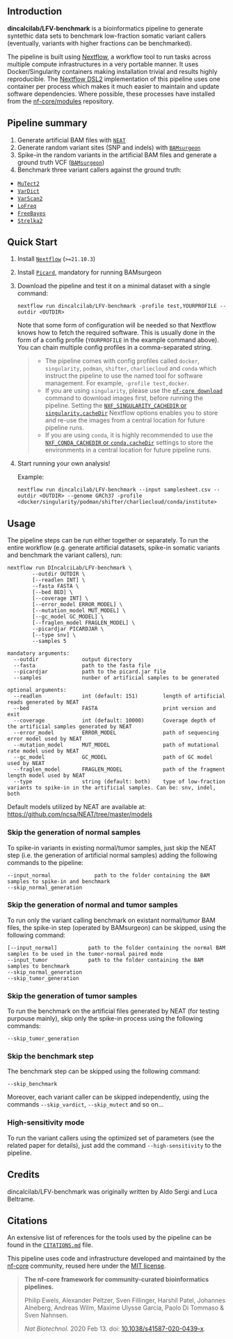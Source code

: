 ## Introduction

**dincalcilab/LFV-benchmark** is a bioinformatics pipeline to generate syntethic data sets to benchmark low-fraction somatic variant callers (eventually, variants with higher fractions can be benchmarked).

The pipeline is built using [Nextflow](https://www.nextflow.io), a workflow tool to run tasks across multiple compute infrastructures in a very portable manner. It uses Docker/Singularity containers making installation trivial and results highly reproducible. The [Nextflow DSL2](https://www.nextflow.io/docs/latest/dsl2.html) implementation of this pipeline uses one container per process which makes it much easier to maintain and update software dependencies. Where possible, these processes have installed from the [nf-core/modules](https://github.com/nf-core/modules) repository.

## Pipeline summary

1. Generate artificial BAM files with [`NEAT`](https://github.com/ncsa/NEAT)
2. Generate random variant sites (SNP and indels) with [`BAMsurgeon`](https://github.com/adamewing/bamsurgeon)
3. Spike-in the random variants in the artificial BAM files and generate a ground truth VCF ([`BAMsurgeon`](https://github.com/adamewing/bamsurgeon))
4. Benchmark three variant callers against the ground truth:
  - [`MuTect2`](https://gatk.broadinstitute.org/hc/en-us/articles/360037593851-Mutect2)
  - [`VarDict`](https://github.com/AstraZeneca-NGS/VarDictJava)
  - [`VarScan2`](https://dkoboldt.github.io/varscan/)
  - [`LoFreq`](https://github.com/CSB5/lofreq)
  - [`FreeBayes`](https://github.com/freebayes/freebayes)
  - [`Strelka2`](https://github.com/Illumina/strelka)

## Quick Start

1. Install [`Nextflow`](https://www.nextflow.io/docs/latest/getstarted.html#installation) (`>=21.10.3`)
2. Install [`Picard`](https://github.com/broadinstitute/picard), mandatory for running BAMsurgeon
3. Download the pipeline and test it on a minimal dataset with a single command:

   ```console
   nextflow run dincalcilab/LFV-benchmark -profile test,YOURPROFILE --outdir <OUTDIR>
   ```

   Note that some form of configuration will be needed so that Nextflow knows how to fetch the required software. This is usually done in the form of a config profile (`YOURPROFILE` in the example command above). You can chain multiple config profiles in a comma-separated string.

   > - The pipeline comes with config profiles called `docker`, `singularity`, `podman`, `shifter`, `charliecloud` and `conda` which instruct the pipeline to use the named tool for software management. For example, `-profile test,docker`.
   > - If you are using `singularity`, please use the [`nf-core download`](https://nf-co.re/tools/#downloading-pipelines-for-offline-use) command to download images first, before running the pipeline. Setting the [`NXF_SINGULARITY_CACHEDIR` or `singularity.cacheDir`](https://www.nextflow.io/docs/latest/singularity.html?#singularity-docker-hub) Nextflow options enables you to store and re-use the images from a central location for future pipeline runs.
   > - If you are using `conda`, it is highly recommended to use the [`NXF_CONDA_CACHEDIR` or `conda.cacheDir`](https://www.nextflow.io/docs/latest/conda.html) settings to store the environments in a central location for future pipeline runs.

4. Start running your own analysis!

   Example:

   ```console
   nextflow run dincalcilab/LFV-benchmark --input samplesheet.csv --outdir <OUTDIR> --genome GRCh37 -profile <docker/singularity/podman/shifter/charliecloud/conda/institute>
   ```
## Usage

The pipeline steps can be run either together or separately. To run the entire workflow (e.g. generate artificial datasets, spike-in somatic variants and benchmark the variant callers), run:

```console
nextflow run DIncalciLab/LFV-benchmark \
        --outdir OUTDIR \
        [--readlen INT] \
        --fasta FASTA \
        [--bed BED] \
        [--coverage INT] \
        [--error_model ERROR_MODEL] \
        [--mutation_model MUT_MODEL] \
        [--gc_model GC_MODEL] \
        [--fraglen_model FRAGLEN_MODEL] \
        --picardjar PICARDJAR \
        [--type snv] \
        --samples 5

mandatory arguments:
  --outdir              output directory
  --fasta               path to the fasta file
  --picardjar           path to the picard.jar file
  --samples             nunber of artificial samples to be generated
  
optional arguments:
  --readlen             int (default: 151)        length of artificial reads generated by NEAT
  --bed                 FASTA                     print version and exit
  --coverage            int (default: 10000)      Coverage depth of the artificial samples generated by NEAT
  --error_model         ERROR_MODEL               path of sequencing error model used by NEAT
  --mutation_model      MUT_MODEL                 path of mutational rate model used by NEAT
  --gc_model            GC_MODEL                  path of GC model used by NEAT
  --fraglen_model       FRAGLEN_MODEL             path of the fragment length model used by NEAT
  --type                string (default: both)    type of low-fraction variants to spike-in in the artificial samples. Can be: snv, indel, both         
```
Default models utilized by NEAT are available at: https://github.com/ncsa/NEAT/tree/master/models

### Skip the generation of normal samples

To spike-in variants in existing normal/tumor samples, just skip the NEAT step (i.e. the generation of artificial normal samples) adding the following commands to the pipeline:

```console
--input_normal              path to the folder containing the BAM samples to spike-in and benchmark
--skip_normal_generation
```

### Skip the generation of normal and tumor samples

To run only the variant calling benchmark on existant normal/tumor BAM files, the spike-in step (operated by BAMsurgeon) can be skipped, using the following command:

```console
[--input_normal]          path to the folder containing the normal BAM samples to be used in the tumor-normal paired mode 
--input_tumor             path to the folder containing the BAM samples to benchmark
--skip_normal_generation
--skip_tumor_generation
```

### Skip the generation of tumor samples

To run the benchmark on the artificial files generated by NEAT (for testing purpouse mainly), skip only the spike-in process using the following commands:

```console
--skip_tumor_generation
```

### Skip the benchmark step

The benchmark step can be skipped using the following command:

```console
--skip_benchmark
```

Moreover, each variant caller can be skipped independently, using the commands `--skip_vardict`, `--skip_mutect` and so on...

### High-sensitivity mode

To run the variant callers using the optimized set of parameters (see the related paper for details), just add the command `--high-sensitivity` to the pipeline.

## Credits

dincalcilab/LFV-benchmark was originally written by Aldo Sergi and Luca Beltrame.

## Citations

<!-- TODO nf-core: Add citation for pipeline after first release. Uncomment lines below and update Zenodo doi and badge at the top of this file. -->
<!-- If you use  dincalcilab/LFV-benchmark for your analysis, please cite it using the following doi: [10.5281/zenodo.XXXXXX](https://doi.org/10.5281/zenodo.XXXXXX) -->

An extensive list of references for the tools used by the pipeline can be found in the [`CITATIONS.md`](CITATIONS.md) file.

This pipeline uses code and infrastructure developed and maintained by the [nf-core](https://nf-co.re) community, reused here under the [MIT license](https://github.com/nf-core/tools/blob/master/LICENSE).
> **The nf-core framework for community-curated bioinformatics pipelines.**
>
> Philip Ewels, Alexander Peltzer, Sven Fillinger, Harshil Patel, Johannes Alneberg, Andreas Wilm, Maxime Ulysse Garcia, Paolo Di Tommaso & Sven Nahnsen.
>
> _Nat Biotechnol._ 2020 Feb 13. doi: [10.1038/s41587-020-0439-x](https://dx.doi.org/10.1038/s41587-020-0439-x).
